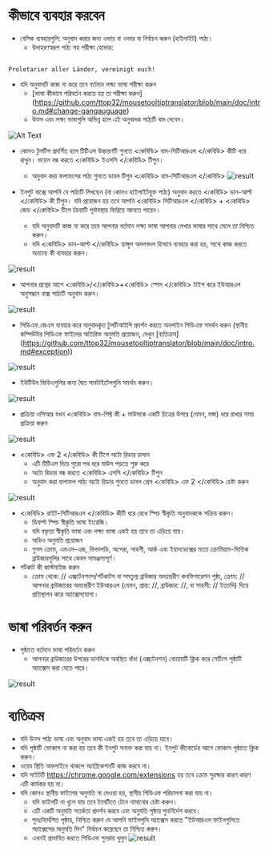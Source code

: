 # কীভাবে ব্যবহার করবেন


- বেসিক ব্যবহারগুলি: অনুবাদ করার জন্য ওভার বা ওভার বা নির্বাচন করুন (হাইলাইট) পাঠ্য।
  - উদাহরণস্বরূপ পাঠ্য সহ পরীক্ষা হোভার:
```console

Proletarier aller Länder, vereinigt euch!

```

  - যদি অনুবাদটি কাজ না করে তবে বর্তমান লক্ষ্য ভাষা পরীক্ষা করুন
    - [ভাষা কীভাবে পরিবর্তন করতে হয় তা পরীক্ষা করুন] (https://github.com/ttop32/mousetooltiptranslator/blob/main/doc/intro.md#change-gangauguage)
    - উত্স এবং লক্ষ্য ভাষাগুলি অভিন্ন হলে এই অনুবাদক পাঠ্যটি বাদ দেবেন।


![Alt Text](/doc/reagre.gif)



- কোনও টুলটিপ প্রদর্শিত হলে টিটিএস উচ্চারণটি শুনতে <কেবিডি> বাম-সিটিআরএল </কেবিডি> কীটি ধরে রাখুন। ভয়েস বন্ধ করতে <কেবিডি> ইএসসি </কেবিডি> টিপুন।
  - অনুবাদ করা ফলাফলের পাঠ্য শুনতে ডাবল টিপুন <কেবিডি> বাম-সিটিআরএল </কেবিডি>
![result](/doc/20.gif)



- ইনপুট বাক্সে আপনি যে পাঠ্যটি লিখছেন (বা কোনও হাইলাইটযুক্ত পাঠ্য) অনুবাদ করতে <কেবিডি> ডান-আল্ট </কেবিডি> কী টিপুন। যদি প্রয়োজন হয় তবে আপনি <কেবিডি> সিটিআরএল </কেবিডি> + <কেবিডি> জেড </কেবিডি> টিপে ক্রিয়াটি পূর্বাবস্থায় ফিরিয়ে আনতে পারেন।
  - যদি অনুবাদটি কাজ না করে তবে আপনার বর্তমান লক্ষ্য ভাষা আপনার লেখার ভাষার সাথে মেলে তা নিশ্চিত করুন।
  - যদি <কেবিডি> ডান-আল্ট </কেবিডি> হ্যাঙ্গুল অদলবদল হিসাবে ব্যবহার করা হয়,
সাথে কাজ করতে অন্যান্য কী ব্যবহার করুন।


![result](/doc/11.gif)



- আপনার প্রশ্নের আগে <কেবিডি>/</কেবিডি>+<কেবিডি> স্পেস </কেবিডি> টাইপ করে ইউআরএল অনুসন্ধান বাক্স পাঠ্যটি অনুবাদ করুন।


![result](/doc/21.gif)



- পিডিএফ.জেএস ব্যবহার করে অনুবাদকৃত টুলটিআইপি প্রদর্শন করতে অনলাইন পিডিএফ সমর্থন করুন (স্থানীয় কম্পিউটার পিডিএফ ফাইলের অতিরিক্ত অনুমতি প্রয়োজন, দেখুন [ব্যতিক্রম] (https://github.com/ttop32/mousetooltiptranslator/blob/main/doc/intro.md#exception))


![result](/doc/12.gif)



- ইউটিউব ভিডিওগুলির জন্য দ্বৈত সাবটাইটেলগুলি সমর্থন করুন।


![result](/doc/16.gif)



- প্রক্রিয়া ওসিআর যখন <কেবিডি> বাম-শিফ্ট </kbd> কী + মাউসকে একটি চিত্রের উপরে (যেমন, মঙ্গা) ধরে রাখার সময় প্রক্রিয়া করুন


![result](/doc/15.gif)



- <কেবিডি> এফ 2 </কেবিডি> কী টিপে অটো রিডার চালান
  - এটি টিটিএস দিয়ে পুরো পথ ধরে মাউস পড়তে শুরু করে
  - অটো রিডার বন্ধ করতে <কেবিডি> এসসি </কেবিডি> টিপুন
  - অনুবাদ করা ফলাফল পাঠ্য অটো রিডার শুনতে ডাবল প্রেস <কেবিডি> এফ 2 </কেবিডি> চেষ্টা করুন


![result](/doc/30.gif)



- <কেবিডি> রাইট-সিটিআরএল </কেবিডি> কীটি ধরে রেখে স্পিচ স্বীকৃতি অনুবাদককে সক্রিয় করুন।
  - ডিফল্ট স্পিচ স্বীকৃতি ভাষা ইংরেজি।
  - যদি বক্তৃতা স্বীকৃতি ভাষা এবং লক্ষ্য ভাষা একই হয় তবে তা এড়িয়ে যায়।
  - অডিও অনুমতি প্রয়োজন
  - গুগল ক্রোম, এমএস-এজ, ভিভালডি, অপেরা, সাহসী, আর্ক এবং ইয়ানডেক্সের মতো ক্রোমিয়াম-ভিত্তিক ব্রাউজারগুলির সাথে কেবল সামঞ্জস্যপূর্ণ।
- শর্টকাট কী কাস্টমাইজ করুন
  - ক্রোম থেকে: // এক্সটেনশনস/শর্টকাটস বা সমতুল্য ব্রাউজার অভ্যন্তরীণ কনফিগারেশন পৃষ্ঠা, ক্রোম: // আপনার ব্রাউজারের অভ্যন্তরীণ ইউআরএল (যেমন, প্রান্ত: //, ব্রাউজার: //, বা সাহসী: // ইত্যাদি) দিয়ে প্রতিস্থাপন করে অ্যাক্সেসযোগ্য।
# ভাষা পরিবর্তন করুন
- পৃষ্ঠাতে বর্তমান ভাষা পরিবর্তন করুন
  - আপনার ব্রাউজারের উপরের ডানদিকে অবস্থিত ধাঁধা (এক্সটেনশন) বোতামটি ক্লিক করে সেটিংস পৃষ্ঠাটি অ্যাক্সেস করা যেতে পারে।


![result](/doc/14.gif)





# ব্যতিক্রম


- যদি উত্স পাঠ্য ভাষা এবং অনুবাদ ভাষা একই হয় তবে তা এড়িয়ে যাবে।
- যদি পৃষ্ঠাটি ফোকাস না করা হয় তবে কী ইনপুট সনাক্ত করা যায় না।
ইনপুট কীবোর্ডের আগে ফোকাস পৃষ্ঠাতে ক্লিক করুন।
- ওয়েব স্থিতি অফলাইনে থাকলে অ্যাপ্লিকেশনটি কাজ করবে না।
- যদি সাইটটি <https://chrome.google.com/extensions> হয় তবে ক্রোম সুরক্ষার কারণ কারণ এটি কার্যকর হয় না।
- যদি কোনও স্থানীয় ফাইলের অনুমতি না দেওয়া হয়, স্থানীয় পিডিএফ পরিচালনা করা যায় না।
  - যদি ফাইলটি না খুলে যায় তবে ট্যাবটিতে টেনে নামানোর চেষ্টা করুন।
  - এটি একটি অনুমতি সতর্কতা প্রদর্শন করবে এবং অনুমতি পৃষ্ঠায় পুনর্নির্দেশ করবে।
  - পুনঃনির্দেশিত পৃষ্ঠায়, নিশ্চিত করুন যে আপনি ফাইলগুলি অ্যাক্সেস করতে "ইউআরএল ফাইলগুলিতে অ্যাক্সেসের অনুমতি দিন" নির্বাচন করেছেন তা নিশ্চিত করুন।
  - এখনই প্রভাবিত করতে পিডিএফ পুনরায় খুলুন
![result](/doc/10.gif)
